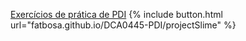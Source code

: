 [Exercícios de prática de PDI](DCA0445-PDI)
{% include button.html url="fatbosa.github.io/DCA0445-PDI/projectSlime" %}
